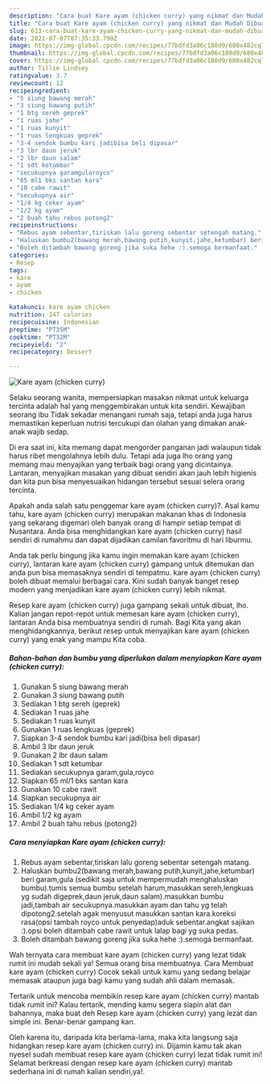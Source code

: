 ```yaml
---
description: "Cara buat Kare ayam (chicken curry) yang nikmat dan Mudah Dibuat"
title: "Cara buat Kare ayam (chicken curry) yang nikmat dan Mudah Dibuat"
slug: 613-cara-buat-kare-ayam-chicken-curry-yang-nikmat-dan-mudah-dibuat
date: 2021-07-07T07:35:33.790Z
image: https://img-global.cpcdn.com/recipes/77bdfd3a06c180d9/680x482cq70/kare-ayam-chicken-curry-foto-resep-utama.jpg
thumbnail: https://img-global.cpcdn.com/recipes/77bdfd3a06c180d9/680x482cq70/kare-ayam-chicken-curry-foto-resep-utama.jpg
cover: https://img-global.cpcdn.com/recipes/77bdfd3a06c180d9/680x482cq70/kare-ayam-chicken-curry-foto-resep-utama.jpg
author: Tillie Lindsey
ratingvalue: 3.7
reviewcount: 12
recipeingredient:
- "5 siung bawang merah"
- "3 siung bawang putih"
- "1 btg sereh geprek"
- "1 ruas jahe"
- "1 ruas kunyit"
- "1 ruas lengkuas geprek"
- "3-4 sendok bumbu kari jadibisa beli dipasar"
- "3 lbr daun jeruk"
- "2 lbr daun salam"
- "1 sdt ketumbar"
- "secukupnya garamgularoyco"
- "65 ml1 bks santan kara"
- "10 cabe rawit"
- "secukupnya air"
- "1/4 kg ceker ayam"
- "1/2 kg ayam"
- "2 buah tahu rebus potong2"
recipeinstructions:
- "Rebus ayam sebentar,tiriskan lalu goreng sebentar setengah matang."
- "Haluskan bumbu2(bawang merah,bawang putih,kunyit,jahe,ketumbar) beri garam,gula (sedikit saja untuk mempermudah menghaluskan bumbu).tumis semua bumbu setelah harum,masukkan sereh,lengkuas yg sudah digeprek,daun jeruk,daun salam).masukkan bumbu jadi,tambah air secukupnya.masukkan ayam dan tahu yg telah dipotong2.setelah agak menyusut masukkan santan kara.koreksi rasa(opsi tambah royco untuk penyedap)aduk sebentar.angkat sajikan :).opsi boleh ditambah cabe rawit untuk lalap bagi yg suka pedas."
- "Boleh ditambah bawang goreng jika suka hehe :).semoga bermanfaat."
categories:
- Resep
tags:
- kare
- ayam
- chicken

katakunci: kare ayam chicken 
nutrition: 147 calories
recipecuisine: Indonesian
preptime: "PT35M"
cooktime: "PT32M"
recipeyield: "2"
recipecategory: Dessert

---
```



![Kare ayam (chicken curry)](https://img-global.cpcdn.com/recipes/77bdfd3a06c180d9/680x482cq70/kare-ayam-chicken-curry-foto-resep-utama.jpg)

Selaku seorang wanita, mempersiapkan masakan nikmat untuk keluarga tercinta adalah hal yang menggembirakan untuk kita sendiri. Kewajiban seorang ibu Tidak sekadar menangani rumah saja, tetapi anda juga harus memastikan keperluan nutrisi tercukupi dan olahan yang dimakan anak-anak wajib sedap.

Di era  saat ini, kita memang dapat mengorder panganan jadi walaupun tidak harus ribet mengolahnya lebih dulu. Tetapi ada juga lho orang yang memang mau menyajikan yang terbaik bagi orang yang dicintainya. Lantaran, menyajikan masakan yang dibuat sendiri akan jauh lebih higienis dan kita pun bisa menyesuaikan hidangan tersebut sesuai selera orang tercinta. 



Apakah anda salah satu penggemar kare ayam (chicken curry)?. Asal kamu tahu, kare ayam (chicken curry) merupakan makanan khas di Indonesia yang sekarang digemari oleh banyak orang di hampir setiap tempat di Nusantara. Anda bisa menghidangkan kare ayam (chicken curry) hasil sendiri di rumahmu dan dapat dijadikan camilan favoritmu di hari liburmu.

Anda tak perlu bingung jika kamu ingin memakan kare ayam (chicken curry), lantaran kare ayam (chicken curry) gampang untuk ditemukan dan anda pun bisa memasaknya sendiri di tempatmu. kare ayam (chicken curry) boleh dibuat memalui berbagai cara. Kini sudah banyak banget resep modern yang menjadikan kare ayam (chicken curry) lebih nikmat.

Resep kare ayam (chicken curry) juga gampang sekali untuk dibuat, lho. Kalian jangan repot-repot untuk memesan kare ayam (chicken curry), lantaran Anda bisa membuatnya sendiri di rumah. Bagi Kita yang akan menghidangkannya, berikut resep untuk menyajikan kare ayam (chicken curry) yang enak yang mampu Kita coba.

<!--inarticleads1-->

##### Bahan-bahan dan bumbu yang diperlukan dalam menyiapkan Kare ayam (chicken curry):

1. Gunakan 5 siung bawang merah
1. Gunakan 3 siung bawang putih
1. Sediakan 1 btg sereh (geprek)
1. Sediakan 1 ruas jahe
1. Sediakan 1 ruas kunyit
1. Gunakan 1 ruas lengkuas (geprek)
1. Siapkan 3-4 sendok bumbu kari jadi(bisa beli dipasar)
1. Ambil 3 lbr daun jeruk
1. Gunakan 2 lbr daun salam
1. Sediakan 1 sdt ketumbar
1. Sediakan secukupnya garam,gula,royco
1. Siapkan 65 ml/1 bks santan kara
1. Gunakan 10 cabe rawit
1. Siapkan secukupnya air
1. Sediakan 1/4 kg ceker ayam
1. Ambil 1/2 kg ayam
1. Ambil 2 buah tahu rebus (potong2)




<!--inarticleads2-->

##### Cara menyiapkan Kare ayam (chicken curry):

1. Rebus ayam sebentar,tiriskan lalu goreng sebentar setengah matang.
1. Haluskan bumbu2(bawang merah,bawang putih,kunyit,jahe,ketumbar) beri garam,gula (sedikit saja untuk mempermudah menghaluskan bumbu).tumis semua bumbu setelah harum,masukkan sereh,lengkuas yg sudah digeprek,daun jeruk,daun salam).masukkan bumbu jadi,tambah air secukupnya.masukkan ayam dan tahu yg telah dipotong2.setelah agak menyusut masukkan santan kara.koreksi rasa(opsi tambah royco untuk penyedap)aduk sebentar.angkat sajikan :).opsi boleh ditambah cabe rawit untuk lalap bagi yg suka pedas.
1. Boleh ditambah bawang goreng jika suka hehe :).semoga bermanfaat.




Wah ternyata cara membuat kare ayam (chicken curry) yang lezat tidak rumit ini mudah sekali ya! Semua orang bisa membuatnya. Cara Membuat kare ayam (chicken curry) Cocok sekali untuk kamu yang sedang belajar memasak ataupun juga bagi kamu yang sudah ahli dalam memasak.

Tertarik untuk mencoba membikin resep kare ayam (chicken curry) mantab tidak rumit ini? Kalau tertarik, mending kamu segera siapin alat dan bahannya, maka buat deh Resep kare ayam (chicken curry) yang lezat dan simple ini. Benar-benar gampang kan. 

Oleh karena itu, daripada kita berlama-lama, maka kita langsung saja hidangkan resep kare ayam (chicken curry) ini. Dijamin kamu tak akan nyesel sudah membuat resep kare ayam (chicken curry) lezat tidak rumit ini! Selamat berkreasi dengan resep kare ayam (chicken curry) mantab sederhana ini di rumah kalian sendiri,ya!.

